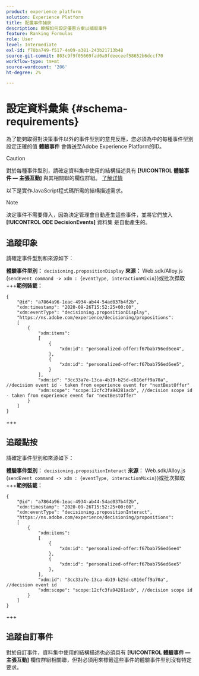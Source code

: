 ```yaml
---
product: experience platform
solution: Experience Platform
title: 配置事件捕获
description: 瞭解如何設定優惠方案以擷取事件
feature: Ranking Formulas
role: User
level: Intermediate
exl-id: f70ba749-f517-4e09-a381-243b21713b48
source-git-commit: 803c9f9f05669fad0a9fdeeceef58652b6dccf70
workflow-type: tm+mt
source-wordcount: '206'
ht-degree: 2%

---
```


# 設定資料彙集 {#schema-requirements}

為了能夠取得對決策事件以外的事件型別的意見反應，您必須為中的每種事件型別設定正確的值 **體驗事件** 會傳送至Adobe Experience Platform的ID。

>[!CAUTION]
>
>對於每種事件型別，請確定資料集中使用的結構描述具有 **[!UICONTROL 體驗事件 — 主張互動]** 與其相關聯的欄位群組。 [了解详情](create-dataset.md)

以下是實作JavaScript程式碼所需的結構描述需求。

>[!NOTE]
>
>決定事件不需要傳入，因為決定管理會自動產生這些事件，並將它們放入 **[!UICONTROL ODE DecisionEvents]** 資料集<!--to check--> 是自動產生的。

## 追蹤印象

請確定事件型別和來源如下：

**體驗事件型別：** `decisioning.propositionDisplay`
**來源：** Web.sdk/Alloy.js (`sendEvent command -> xdm : {eventType, interactionMixin}`)或批次擷取
+++**範例裝載：**

```
{
    "@id": "a7864a96-1eac-4934-ab44-54ad037b4f2b",
    "xdm:timestamp": "2020-09-26T15:52:25+00:00",
    "xdm:eventType": "decisioning.propositionDisplay",
    "https://ns.adobe.com/experience/decisioning/propositions":
    [
        {
            "xdm:items":
            [
                {
                    "xdm:id": "personalized-offer:f67bab756ed6ee4",
                },
                {
                    "xdm:id": "personalized-offer:f67bab756ed6ee5",
                }
            ],
            "xdm:id": "3cc33a7e-13ca-4b19-b25d-c816eff9a70a", //decision event id - taken from experience event for "nextBestOffer"
            "xdm:scope": "scope:12cfc3fa94281acb", //decision scope id - taken from experience event for "nextBestOffer"
        }
    ]
}
```

+++

## 追蹤點按

請確定事件型別和來源如下：

**體驗事件型別：** `decisioning.propositionInteract`
**來源：** Web.sdk/Alloy.js (`sendEvent command -> xdm : {eventType, interactionMixin}`)或批次擷取
+++**範例裝載：**

```
{
    "@id": "a7864a96-1eac-4934-ab44-54ad037b4f2b",
    "xdm:timestamp": "2020-09-26T15:52:25+00:00",
    "xdm:eventType": "decisioning.propositionInteract",
    "https://ns.adobe.com/experience/decisioning/propositions":
    [
        {
            "xdm:items":
            [
                {
                    "xdm:id": "personalized-offer:f67bab756ed6ee4"
                },
                {
                    "xdm:id": "personalized-offer:f67bab756ed6ee5"
                },
            ],
            "xdm:id": "3cc33a7e-13ca-4b19-b25d-c816eff9a70a", //decision event id
            "xdm:scope": "scope:12cfc3fa94281acb", //decision scope id
        }
    ]
}
```

+++

## 追蹤自訂事件

對於自訂事件，資料集中使用的結構描述也必須具有 **[!UICONTROL 體驗事件 — 主張互動]** 欄位群組相關聯，但對必須用來標籤這些事件的體驗事件型別沒有特定要求。

<!--
## Using a ranking strategy {#using-ranking}

To use the ranking strategy you created above, follow the steps below:

Once a ranking strategy has been created, you can assign it to a placement in a decision. For more on this, see [Configure offers selection in decisions](../offer-activities/configure-offer-selection.md).

1. Create a decision.
1. Add a placement.
1. Add a collection.
1. Choose to rank offers by AI ranking (select it from the drop-down list).
1. Click Add ranking.
1. Select the ranking strategy that you created. All the details of the ranking strategy are displayed.
1. Click Next to confirm.
1. Save your decision.

It is now ready to be used in a decision to rank eligible offers for a placement (see [Configure offers selection in decisions](../offer-activities/configure-offer-selection.md)).
-->
